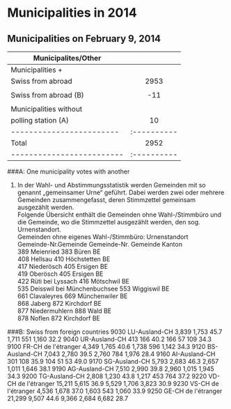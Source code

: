 # Municipalities in 2014

## Municipalities on February 9, 2014
 
| Municipalites/Other    |           | 
|------------------------|:---------:|     
| Municipalities +       |           |    
| Swiss from abroad  	 |      2953 |    
|                        |           |    
| Swiss from abroad (B)  |       -11 |     
|						 |			 |   
| Municipalities without |           |   
| polling station (A)    |        10 |   
|------------------------|:----------|   
| Total 				 |      2952 |   
-------------------------|:----------|   



###A: One municipality votes with another

1) In der Wahl- und Abstimmungsstatistik werden Gemeinden mit so genannt „gemeinsamer Urne“ geführt. Dabei werden zwei oder mehrere Gemeinden zusammengefasst, deren Stimmzettel gemeinsam ausgezählt werden. 						
Folgende Übersicht enthält die Gemeinden ohne Wahl-/Stimmbüro und die Gemeinde, wo die Stimmzettel ausgezählt werden, den sog. Urnenstandort.						
Gemeinden ohne eigenes Wahl-/Stimmbüro:				 Urnenstandort  		
Gemeinde-Nr.Gemeinde				Gemeinde-Nr. Gemeinde  	 Kanton  
389	Meienried						383  	 Büren  	 		BE  
408	Hellsau							410  	 Höchstetten  	 	BE  
417	Niederösch						405  	 Ersigen  	 		BE  
419	Oberösch						405  	 Ersigen  	 	 	BE  
422	Rüti bei Lyssach				416  	 Mötschwil  	 	BE  
535	Deisswil bei Münchenbuchsee		553  	 Wiggiswil  	 	BE  
661	Clavaleyres						669  	 Münchenwiler  	 	BE  
868	Jaberg							872  	 Kirchdorf  	 	BE  
877	Niedermuhlern					888  	 Wald  	 			BE  
878	Noflen							872  	 Kirchdorf  	 	BE  


###B: Swiss from foreign countries
9030	LU-Ausland-CH	3,839	1,753	45.7	1,711	551	1,160	32.2
9040	UR-Ausland-CH	413	166	40.2	166	57	109	34.3
9100	FR-CH de l'étranger	4,349	1,765	40.6	1,738	596	1,142	34.3
9120	BS-Ausland-CH	7,043	2,780	39.5	2,760	784	1,976	28.4
9160	AI-Ausland-CH	301	108	35.9	104	51	53	49.0
9170	SG-Ausland-CH	5,793	2,683	46.3	2,657	1,011	1,646	38.1
9190	AG-Ausland-CH	7,510	2,990	39.8	2,960	1,015	1,945	34.3
9200	TG-Ausland-CH	2,808	1,230	43.8	1,217	453	764	37.2
9220	VD-CH de l'étranger	15,211	5,615	36.9	5,529	1,706	3,823	30.9
9230	VS-CH de l'étranger	4,536	1,678	37.0	1,603	543	1,060	33.9
9250	GE-CH de l'étranger	21,299	9,507	44.6	9,366	2,684	6,682	28.7
